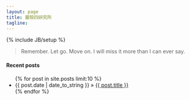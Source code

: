 ```yaml
---
layout: page
title: 蘑殼四研究所
tagline: 
---
```

{% include JB/setup %}

> Remember. Let go. Move on. I will miss it more than I can ever say.

#### Recent posts
<ul class="posts">
{% for post in site.posts limit:10 %}
<li><span class="index-date-tag-fixed-width">{{ post.date | date_to_string }}</span> &raquo; <a href="{{ post.url }}">{{ post.title }}</a></li>
{% endfor %}
</ul>